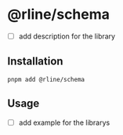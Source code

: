 # @rline/schema

- [ ] add description for the library

## Installation

```shell
pnpm add @rline/schema
```

## Usage

- [ ] add example for the librarys

```typescript

```
